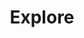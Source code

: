 ---
title: Explore
description: Help center of Explore section.
lastUpdated: false
editLink: false
prev: false
next: false
---